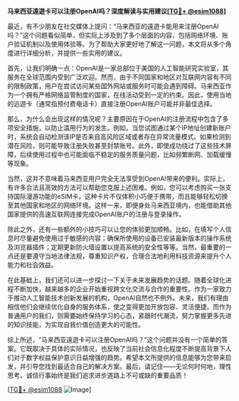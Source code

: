 **马来西亚遠遊卡可以注册OpenAI吗？深度解读与实用建议[[TG💪+ @esim1088](https://t.me/s/esim1088)]**

最近，有不少朋友在社交媒体上提问：“马来西亚的遠遊卡能用来注册OpenAI吗？”这个问题看似简单，但实际上涉及到了多个层面的内容，包括网络环境、账户验证机制以及使用体验等。为了帮助大家更好地了解这一问题，本文将从多个角度进行详细分析，并提供一些实用的建议。

首先，让我们明确一点：OpenAI是一家总部位于美国的人工智能研究实验室，其服务在全球范围内受到广泛欢迎。然而，由于不同国家和地区对互联网内容有不同的限制政策，用户在尝试访问某些国外网站或服务时可能会遇到障碍。马来西亚作为一个拥有严格网络监管制度的国家，在线活动受到一定的约束。因此，使用当地的远遊卡（通常指预付费电话卡）直接注册OpenAI账户可能并非最佳选择。

那么，为什么会出现这样的情况呢？主要原因在于OpenAI的注册流程中包含了多项安全措施，以防止滥用行为的发生。例如，当您试图通过某个IP地址创建新账户时，系统会自动检测该IP是否来自高风险区域或者存在异常流量模式。如果检测到潜在风险，则可能导致注册失败甚至封禁账号。此外，即使成功绕过了这些技术屏障，后续使用过程中也可能面临不稳定的服务质量问题，比如频繁断网、加载缓慢等现象。

当然，这并不意味着马来西亚用户完全无法享受到OpenAI带来的便利。实际上，有许多合法且高效的方法可以帮助您克服上述困难。例如，您可以考虑购买一张支持国际漫游功能的eSIM卡，这种卡片不仅体积小巧便于携带，而且能够轻松切换至其他国家和地区的网络环境。这样一来，即便身处马来西亚境内，也能借助其他国家提供的高速互联网连接完成OpenAI账户的注册与登录操作。

除此之外，还有一些额外的小技巧可以让您的体验更加顺畅。比如，在填写个人信息时尽量避免使用过于敏感的内容；确保所使用的设备已安装最新版本的操作系统及浏览器插件；定期更新防火墙设置以提高系统的安全性等等。当然，最重要的一点还是要遵守当地法律法规，尊重知识产权，合理合法地利用科技资源来提升个人能力和社会效益。

在此基础上，我们还可以进一步探讨一下关于未来发展趋势的话题。随着全球化进程不断加快，越来越多的企业开始重视跨文化交流与合作的重要性。作为一家致力于推动人工智能技术创新发展的机构，OpenAI自然也不例外。未来，我们有理由相信他们会继续优化自身的服务体系，使之变得更加开放包容、灵活便捷。而作为普通用户的我们，则需要始终保持学习的心态，紧跟时代潮流，努力掌握更多先进的知识技能，为实现自我价值创造更大的可能性。

综上所述，“马来西亚遠遊卡可以注册OpenAI吗？”这个问题并没有一个简单的答案。它既取决于具体的实际情况，也反映了当前社会信息化程度不断提高背景下人们对于数字权益保护意识日益增强的趋势。希望本文所提供的信息能够为您带来启发，并引导您找到最适合自己的解决方案。最后，请记住——无论何时何地，理性思考、诚信行事始终是我们追求进步道路上不可或缺的重要品质！

[[TG💪+ @esim1088](https://t.me/s/esim1088) ![Image](https://i.postimg.cc/4NQfJmqS/Snipaste-2025-05-13-00-14-12.png)]